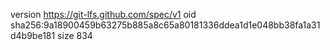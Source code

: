 version https://git-lfs.github.com/spec/v1
oid sha256:9a18900459b63275b885a8c65a80181336ddea1d1e048bb38fa1a31d4b9be181
size 834
